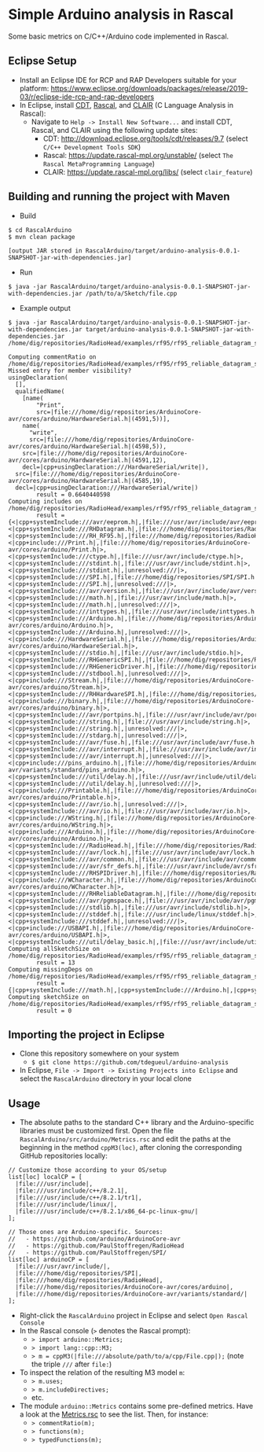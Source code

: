 # Simple Arduino analysis in Rascal

Some basic metrics on C/C++/Arduino code implemented in Rascal.

## Eclipse Setup

  - Install an Eclipse IDE for RCP and RAP Developers suitable for your platform: https://www.eclipse.org/downloads/packages/release/2019-03/r/eclipse-ide-rcp-and-rap-developers
  - In Eclipse, install [CDT](https://www.eclipse.org/cdt/), [Rascal](https://www.rascal-mpl.org/), and [CLAIR](https://github.com/cwi-swat/clair) (C Language Analysis in Rascal):
    - Navigate to `Help -> Install New Software...` and install CDT, Rascal, and CLAIR using the following update sites:
      - CDT: http://download.eclipse.org/tools/cdt/releases/9.7 (select `C/C++ Development Tools SDK`)
      - Rascal: https://update.rascal-mpl.org/unstable/ (select `The Rascal MetaProgramming Language`)
      - CLAIR: https://update.rascal-mpl.org/libs/ (select `clair_feature`)

## Building and running the project with Maven

  - Build

```
$ cd RascalArduino
$ mvn clean package

[output JAR stored in RascalArduino/target/arduino-analysis-0.0.1-SNAPSHOT-jar-with-dependencies.jar]
```

  - Run

```
$ java -jar RascalArduino/target/arduino-analysis-0.0.1-SNAPSHOT-jar-with-dependencies.jar /path/to/a/Sketch/file.cpp
```

  - Example output

```
$ java -jar RascalArduino/target/arduino-analysis-0.0.1-SNAPSHOT-jar-with-dependencies.jar target/arduino-analysis-0.0.1-SNAPSHOT-jar-with-dependencies.jar /home/dig/repositories/RadioHead/examples/rf95/rf95_reliable_datagram_server/rf95_reliable_datagram_server.pde

Computing commentRatio on /home/dig/repositories/RadioHead/examples/rf95/rf95_reliable_datagram_server/rf95_reliable_datagram_server.pde...
Missed entry for member visibility?
usingDeclaration(
  [],
  qualifiedName(
    [name(
        "Print",
        src=|file:///home/dig/repositories/ArduinoCore-avr/cores/arduino/HardwareSerial.h|(4591,5))],
    name(
      "write",
      src=|file:///home/dig/repositories/ArduinoCore-avr/cores/arduino/HardwareSerial.h|(4598,5)),
    src=|file:///home/dig/repositories/ArduinoCore-avr/cores/arduino/HardwareSerial.h|(4591,12),
    decl=|cpp+usingDeclaration:///HardwareSerial/write|),
  src=|file:///home/dig/repositories/ArduinoCore-avr/cores/arduino/HardwareSerial.h|(4585,19),
  decl=|cpp+usingDeclaration:///HardwareSerial/write|)
        result = 0.6640440598
Computing includes on /home/dig/repositories/RadioHead/examples/rf95/rf95_reliable_datagram_server/rf95_reliable_datagram_server.pde...
        result = {<|cpp+systemInclude:///avr/eeprom.h|,|file:///usr/avr/include/avr/eeprom.h|>,<|cpp+systemInclude:///RHDatagram.h|,|file:///home/dig/repositories/RadioHead/RHDatagram.h|>,<|cpp+systemInclude:///RH_RF95.h|,|file:///home/dig/repositories/RadioHead/RH_RF95.h|>,<|cpp+include:///Print.h|,|file:///home/dig/repositories/ArduinoCore-avr/cores/arduino/Print.h|>,<|cpp+systemInclude:///ctype.h|,|file:///usr/avr/include/ctype.h|>,<|cpp+systemInclude:///stdint.h|,|file:///usr/avr/include/stdint.h|>,<|cpp+systemInclude:///stdint.h|,|unresolved:///|>,<|cpp+systemInclude:///SPI.h|,|file:///home/dig/repositories/SPI/SPI.h|>,<|cpp+systemInclude:///SPI.h|,|unresolved:///|>,<|cpp+systemInclude:///avr/version.h|,|file:///usr/avr/include/avr/version.h|>,<|cpp+systemInclude:///math.h|,|file:///usr/avr/include/math.h|>,<|cpp+systemInclude:///math.h|,|unresolved:///|>,<|cpp+systemInclude:///inttypes.h|,|file:///usr/avr/include/inttypes.h|>,<|cpp+systemInclude:///Arduino.h|,|file:///home/dig/repositories/ArduinoCore-avr/cores/arduino/Arduino.h|>,<|cpp+systemInclude:///Arduino.h|,|unresolved:///|>,<|cpp+include:///HardwareSerial.h|,|file:///home/dig/repositories/ArduinoCore-avr/cores/arduino/HardwareSerial.h|>,<|cpp+systemInclude:///stdio.h|,|file:///usr/avr/include/stdio.h|>,<|cpp+systemInclude:///RHGenericSPI.h|,|file:///home/dig/repositories/RadioHead/RHGenericSPI.h|>,<|cpp+systemInclude:///RHGenericDriver.h|,|file:///home/dig/repositories/RadioHead/RHGenericDriver.h|>,<|cpp+systemInclude:///stdbool.h|,|unresolved:///|>,<|cpp+include:///Stream.h|,|file:///home/dig/repositories/ArduinoCore-avr/cores/arduino/Stream.h|>,<|cpp+systemInclude:///RHHardwareSPI.h|,|file:///home/dig/repositories/RadioHead/RHHardwareSPI.h|>,<|cpp+include:///binary.h|,|file:///home/dig/repositories/ArduinoCore-avr/cores/arduino/binary.h|>,<|cpp+systemInclude:///avr/portpins.h|,|file:///usr/avr/include/avr/portpins.h|>,<|cpp+systemInclude:///string.h|,|file:///usr/avr/include/string.h|>,<|cpp+systemInclude:///string.h|,|unresolved:///|>,<|cpp+systemInclude:///stdarg.h|,|unresolved:///|>,<|cpp+systemInclude:///avr/fuse.h|,|file:///usr/avr/include/avr/fuse.h|>,<|cpp+systemInclude:///avr/interrupt.h|,|file:///usr/avr/include/avr/interrupt.h|>,<|cpp+systemInclude:///avr/interrupt.h|,|unresolved:///|>,<|cpp+include:///pins_arduino.h|,|file:///home/dig/repositories/ArduinoCore-avr/variants/standard/pins_arduino.h|>,<|cpp+systemInclude:///util/delay.h|,|file:///usr/avr/include/util/delay.h|>,<|cpp+systemInclude:///util/delay.h|,|unresolved:///|>,<|cpp+include:///Printable.h|,|file:///home/dig/repositories/ArduinoCore-avr/cores/arduino/Printable.h|>,<|cpp+systemInclude:///avr/io.h|,|unresolved:///|>,<|cpp+systemInclude:///avr/io.h|,|file:///usr/avr/include/avr/io.h|>,<|cpp+include:///WString.h|,|file:///home/dig/repositories/ArduinoCore-avr/cores/arduino/WString.h|>,<|cpp+include:///Arduino.h|,|file:///home/dig/repositories/ArduinoCore-avr/cores/arduino/Arduino.h|>,<|cpp+systemInclude:///RadioHead.h|,|file:///home/dig/repositories/RadioHead/RadioHead.h|>,<|cpp+systemInclude:///avr/lock.h|,|file:///usr/avr/include/avr/lock.h|>,<|cpp+systemInclude:///avr/common.h|,|file:///usr/avr/include/avr/common.h|>,<|cpp+systemInclude:///avr/sfr_defs.h|,|file:///usr/avr/include/avr/sfr_defs.h|>,<|cpp+systemInclude:///RHSPIDriver.h|,|file:///home/dig/repositories/RadioHead/RHSPIDriver.h|>,<|cpp+include:///WCharacter.h|,|file:///home/dig/repositories/ArduinoCore-avr/cores/arduino/WCharacter.h|>,<|cpp+systemInclude:///RHReliableDatagram.h|,|file:///home/dig/repositories/RadioHead/RHReliableDatagram.h|>,<|cpp+systemInclude:///avr/pgmspace.h|,|file:///usr/avr/include/avr/pgmspace.h|>,<|cpp+systemInclude:///stdlib.h|,|file:///usr/avr/include/stdlib.h|>,<|cpp+systemInclude:///stddef.h|,|file:///usr/include/linux/stddef.h|>,<|cpp+systemInclude:///stddef.h|,|unresolved:///|>,<|cpp+include:///USBAPI.h|,|file:///home/dig/repositories/ArduinoCore-avr/cores/arduino/USBAPI.h|>,<|cpp+systemInclude:///util/delay_basic.h|,|file:///usr/avr/include/util/delay_basic.h|>}
Computing allSketchSize on /home/dig/repositories/RadioHead/examples/rf95/rf95_reliable_datagram_server/rf95_reliable_datagram_server.pde...
        result = 13
Computing missingDeps on /home/dig/repositories/RadioHead/examples/rf95/rf95_reliable_datagram_server/rf95_reliable_datagram_server.pde...
        result = {|cpp+systemInclude:///math.h|,|cpp+systemInclude:///Arduino.h|,|cpp+systemInclude:///stdint.h|,|cpp+systemInclude:///SPI.h|,|cpp+systemInclude:///stdbool.h|,|cpp+systemInclude:///string.h|,|cpp+systemInclude:///util/delay.h|,|cpp+systemInclude:///avr/io.h|,|cpp+systemInclude:///stddef.h|,|cpp+systemInclude:///avr/interrupt.h|,|cpp+systemInclude:///stdarg.h|}
Computing sketchSize on /home/dig/repositories/RadioHead/examples/rf95/rf95_reliable_datagram_server/rf95_reliable_datagram_server.pde...
        result = 0
```

## Importing the project in Eclipse

  - Clone this repository somewhere on your system
    - `$ git clone https://github.com/tdegueul/arduino-analysis`
  - In Eclipse, `File -> Import -> Existing Projects into Eclipse` and select the `RascalArduino` directory in your local clone
 
## Usage

  - The absolute paths to the standard C++ library and the Arduino-specific libraries must be customized first. Open the file `RascalArduino/src/arduino/Metrics.rsc` and edit the paths at the beginning in the method `cppM3(loc)`, after cloning the corresponding GitHub repositories locally:
  ```
  // Customize those according to your OS/setup
  list[loc] localCP = [
    |file:///usr/include|,
    |file:///usr/include/c++/8.2.1|,
    |file:///usr/include/c++/8.2.1/tr1|,
    |file:///usr/include/linux/|,
    |file:///usr/include/c++/8.2.1/x86_64-pc-linux-gnu/|
  ];

  // Those ones are Arduino-specific. Sources:
  //   - https://github.com/arduino/ArduinoCore-avr
  //   - https://github.com/PaulStoffregen/RadioHead
  //   - https://github.com/PaulStoffregen/SPI/
  list[loc] arduinoCP = [
   	|file:///usr/avr/include/|,
   	|file:///home/dig/repositories/SPI|,
   	|file:///home/dig/repositories/RadioHead|,
   	|file:///home/dig/repositories/ArduinoCore-avr/cores/arduino|,
   	|file:///home/dig/repositories/ArduinoCore-avr/variants/standard/|
  ];
  ```
  - Right-click the `RascalArduino` project in Eclipse and select `Open Rascal Console`
  - In the Rascal console (`>` denotes the Rascal prompt):
    - `> import arduino::Metrics;`
    - `> import lang::cpp::M3;`
    - `> m = cppM3(|file:///absolute/path/to/a/cpp/File.cpp|);` (note the triple `///` after `file:`)
  - To inspect the relation of the resulting M3 model `m`:
    - `> m.uses;`
    - `> m.includeDirectives;`
    - etc.
  - The module `arduino::Metrics` contains some pre-defined metrics. Have a look at the [Metrics.rsc](RascalArduino/src/arduino/Metrics.rsc) to see the list. Then, for instance:
    - `> commentRatio(m);`
    - `> functions(m);`
    - `> typedFunctions(m);`
    
